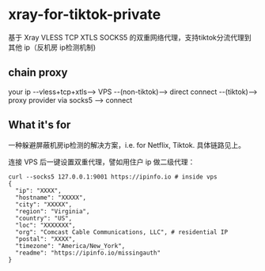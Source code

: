 # xray-for-tiktok-private
基于 Xray VLESS TCP XTLS SOCKS5 的双重网络代理，支持tiktok分流代理到其他 ip（反机房 ip检测机制)

## chain proxy

your ip --vless+tcp+xtls--> VPS --(non-tiktok)--> direct connect
                                --(tiktok)--> proxy provider via socks5 --> connect

## What it's for
一种躲避屏蔽机房ip检测的解决方案，i.e. for Netflix, Tiktok. 具体链路见上。

连接 VPS 后一键设置双重代理，譬如用住户 ip 做二级代理：
```
curl --socks5 127.0.0.1:9001 https://ipinfo.io # inside vps
{
  "ip": "XXXX",
  "hostname": "XXXXX",
  "city": "XXXXX",
  "region": "Virginia",
  "country": "US",
  "loc": "XXXXXXX",
  "org": "Comcast Cable Communications, LLC", # residential IP
  "postal": "XXXX",
  "timezone": "America/New_York",
  "readme": "https://ipinfo.io/missingauth"
}
```